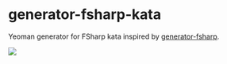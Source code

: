 # generator-fsharp-kata
Yeoman generator for FSharp kata inspired by [generator-fsharp](https://github.com/fsprojects/generator-fsharp).

![](https://github.com/pedromsantos/generator-fsharp-kata/blob/master/usage.gif?raw=true)
